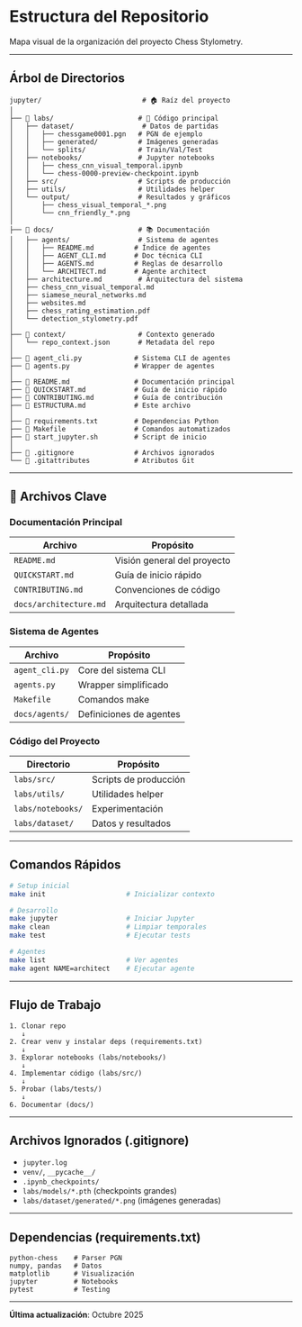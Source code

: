 # Estructura del Repositorio

Mapa visual de la organización del proyecto Chess Stylometry.

---

## Árbol de Directorios

```
jupyter/                         # 🏠 Raíz del proyecto
│
├── 📁 labs/                     # 🔬 Código principal
│   ├── dataset/                 # Datos de partidas
│   │   ├── chessgame0001.pgn   # PGN de ejemplo
│   │   ├── generated/          # Imágenes generadas
│   │   └── splits/             # Train/Val/Test
│   ├── notebooks/              # Jupyter notebooks
│   │   ├── chess_cnn_visual_temporal.ipynb
│   │   └── chess-0000-preview-checkpoint.ipynb
│   ├── src/                    # Scripts de producción
│   ├── utils/                  # Utilidades helper
│   └── output/                 # Resultados y gráficos
│       ├── chess_visual_temporal_*.png
│       └── cnn_friendly_*.png
│
├── 📁 docs/                     # 📚 Documentación
│   ├── agents/                 # Sistema de agentes
│   │   ├── README.md          # Índice de agentes
│   │   ├── AGENT_CLI.md       # Doc técnica CLI
│   │   ├── AGENTS.md          # Reglas de desarrollo
│   │   └── ARCHITECT.md       # Agente architect
│   ├── architecture.md         # Arquitectura del sistema
│   ├── chess_cnn_visual_temporal.md
│   ├── siamese_neural_networks.md
│   ├── websites.md
│   ├── chess_rating_estimation.pdf
│   └── detection_stylometry.pdf
│
├── 📁 context/                  # Contexto generado
│   └── repo_context.json       # Metadata del repo
│
├── 🐍 agent_cli.py             # Sistema CLI de agentes
├── 🐍 agents.py                # Wrapper de agentes
│
├── 📄 README.md                # Documentación principal
├── 📄 QUICKSTART.md            # Guía de inicio rápido
├── 📄 CONTRIBUTING.md          # Guía de contribución
├── 📄 ESTRUCTURA.md            # Este archivo
│
├── 📄 requirements.txt         # Dependencias Python
├── 📄 Makefile                 # Comandos automatizados
├── 📄 start_jupyter.sh         # Script de inicio
│
├── 🔧 .gitignore               # Archivos ignorados
└── 🔧 .gitattributes           # Atributos Git
```

---

## 🎯 Archivos Clave

### Documentación Principal

| Archivo | Propósito |
|---------|-----------|
| `README.md` | Visión general del proyecto |
| `QUICKSTART.md` | Guía de inicio rápido |
| `CONTRIBUTING.md` | Convenciones de código |
| `docs/architecture.md` | Arquitectura detallada |

### Sistema de Agentes

| Archivo | Propósito |
|---------|-----------|
| `agent_cli.py` | Core del sistema CLI |
| `agents.py` | Wrapper simplificado |
| `Makefile` | Comandos make |
| `docs/agents/` | Definiciones de agentes |

### Código del Proyecto

| Directorio | Propósito |
|------------|-----------|
| `labs/src/` | Scripts de producción |
| `labs/utils/` | Utilidades helper |
| `labs/notebooks/` | Experimentación |
| `labs/dataset/` | Datos y resultados |

---

## Comandos Rápidos

```bash
# Setup inicial
make init                    # Inicializar contexto

# Desarrollo
make jupyter                 # Iniciar Jupyter
make clean                   # Limpiar temporales
make test                    # Ejecutar tests

# Agentes
make list                    # Ver agentes
make agent NAME=architect    # Ejecutar agente
```

---

## Flujo de Trabajo

```
1. Clonar repo
   ↓
2. Crear venv y instalar deps (requirements.txt)
   ↓
3. Explorar notebooks (labs/notebooks/)
   ↓
4. Implementar código (labs/src/)
   ↓
5. Probar (labs/tests/)
   ↓
6. Documentar (docs/)
```

---

## Archivos Ignorados (.gitignore)

- `jupyter.log`
- `venv/`, `__pycache__/`
- `.ipynb_checkpoints/`
- `labs/models/*.pth` (checkpoints grandes)
- `labs/dataset/generated/*.png` (imágenes generadas)

---

## Dependencias (requirements.txt)

```
python-chess    # Parser PGN
numpy, pandas   # Datos
matplotlib      # Visualización
jupyter         # Notebooks
pytest          # Testing
```

---

**Última actualización**: Octubre 2025
